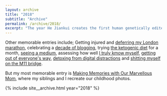 ```yaml
---
layout: archive
title: "2018"
subtitle: "Archive"
permalink: /archive/2018/
excerpt: "The year He Jiankui creates the first human genetically edited babies."
---
```

Other memorable entries include; Getting injured and [deferring my London marathon][marathon], celebrating a [decade of blogging][blogging], trying [the ketogenic diet][keto] for a month, [seeing a medium][medium], assessing how well [I truly kmow myself][charming], [getting out of everyone's way][whiteguy], [detoxing from digital distractions][digital] and [shitting myself on the M11 bridge][shitting]. 

But my most memorable entry is [Making Memories with Our Marvellous Mom][childhood], where my siblings and I recreate our childhood photos.

[marathon]: /blog/disappointment-defeat-and-deferral
[blogging]: /blog/the-diary-of-two-decades
[keto]: /blog/the-ketogenic-man
[medium]: /blog/dialogues-with-my-dead-dad
[charming]: /blog/can-i-change-my-charming-character
[whiteguy]: /blog/im-a-6-foot-white-guy-and-i-spent-a-year-getting-out-of-everyones-way
[digital]: /blog/detoxing-from-digital-distractions
[shitting]: /blog/return-to-running-or-how-i-shat-myself-on-the-m11-bridge
[childhood]: /blog/making-memories-with-our-marvellous-mom

{% include site__archive.html year="2018" %}
